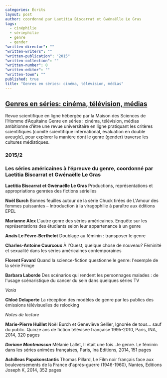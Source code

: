 ```yaml
---
categories: Écrits
layout: post
author: coordonné par Laetitia Biscarrat et Gwénaëlle Le Gras
tags: 
  - cinéphilie
  - sériephilie
  - genre
  - gender
"written-director": ""
"written-writers": ""
"written-publication": "2015"
"written-collection": ""
"written-number": 0
"written-editor": ""
"written-town": ""
published: true
title: "Genres en séries: cinéma, télévision, médias"
---
```



## [ Genres en séries: cinéma, télévision, médias](http://genreenseries.weebly.com/)
Revue scientifique en ligne hébergée par la Maison des Sciences de l’Homme d’Aquitaine Genre en séries : cinéma, télévision, médias ambitionne d’être une revue universitaire en ligne  pratiquant les critères scientifiques (comité scientifique international, évaluation en double aveugle), pour explorer la manière dont le genre (gender) traverse les cultures médiatiques.

### 2015/2
### Les séries américaines à l’épreuve du genre, coordonné par Laetitia Biscarrat et Gwénaëlle Le Gras

**Laetitia Biscarrat et Gwénaëlle Le Gras**
Productions, représentations et appropriations genrées des fictions sérielles

**Noël Burch**
Bonnes feuilles autour de la série Chuck tirées de L'Amour des femmes puissantes – Introduction à la viragophilie à paraître aux éditions EPEL

**Marianne Alex**
L'autre genre des séries américaines. Enquête sur les représentations des étudiants selon leur appartenance à un genre

**Anaïs Le Fèvre-Berthelot**
Doublage au féminin : transposer le genre

**Charles-Antoine Courcoux**
﻿À l'Ouest, quelque chose de nouveau? Féminité et sexualité dans les séries américaines contemporaines﻿
 
**Florent Favard**
Quand la science-fiction questionne le genre: l'exemple de la série Fringe

**Barbara Laborde**
Des scénarios qui rendent les personnages malades : de l'usage scénaristique du cancer du sein dans quelques séries TV


_Varia_

**Chloé Delaporte**
La réception des modèles de genre par les publics des émissions télévisuelles de relooking

_Notes de lecture_

**Marie-Pierre Huillet**
Noël Burch et Geneviève Sellier, Ignorée de tous... sauf du public. Quinze ans de fiction télévisée française 1995-2010,
Paris, INA, 2014, 320 pages 

_**Doriane Montmasson**_
Mélanie Lallet, Il était une fois…le genre. Le féminin dans les séries animées françaises,
Paris, Ina Editions, 2014, 151 pages

**Achilleas Papakonstantis**
Thomas Pillard, Le Film noir français face aux bouleversements de la France d'après-guerre (1946-1960),
Nantes, Editions Joseph K, 2014, 352 pages
